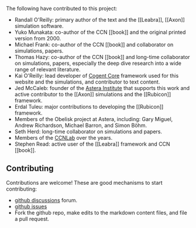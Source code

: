 The following have contributed to this project:

* Randall O'Reilly: primary author of the text and the [[Leabra]], [[Axon]] simulation software.
* Yuko Munakata: co-author of the CCN [[book]] and the original printed version from 2000.
* Michael Frank: co-author of the CCN [[book]] and collaborator on simulations, papers.
* Thomas Hazy: co-author of the CCN [[book]] and long-time collaborator on simulations, papers, especially the deep dive research into a wide range of relevant literature.
* Kai O'Reilly: lead developer of [Cogent Core](https://cogentcore.org) framework used for this website and the simulations, and contributor to text content.
* Jed McCaleb: founder of the [Astera Institute](https://astera.org) that supports this work and active contributor to the [[Axon]] simulations and the [[Rubicon]] framework.
* Erdal Tuleu: major contributions to developing the [[Rubicon]] framework.
* Members of the Obelisk project at Astera, including: Gary Miguel, Andrew Richardson, Michael Barron, and Simon Böhm.
* Seth Herd: long-time collaborator on simulations and papers.
* Members of the [CCNLab](https://ccnlab.org) over the years.
* Stephen Read: active user of the [[Leabra]] framework and CCN [[book]].

## Contributing

Contributions are welcome! These are good mechanisms to start contributing:

* [github discussions](https://github.com/CompCogNeuro/CompCogNeuro.github.io/discussions) forum.
* [github issues](https://github.com/CompCogNeuro/CompCogNeuro.github.io/issues)
* Fork the github repo, make edits to the markdown content files, and file a pull request.

